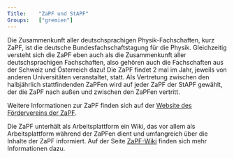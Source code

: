 ```yaml
---
Title:	  "ZaPF und StAPF"
Groups:	  ["gremien"]
---
```


Die Zusammenkunft aller deutschsprachigen Physik-Fachschaften, kurz ZaPF, ist 
die deutsche Bundesfachschaftstagung für die Physik. Gleichzeitig versteht 
sich die ZaPF eben auch als die Zusammenkunft aller deutschsprachigen Fachschaften, 
also gehören auch die Fachschaften aus der Schweiz und Österreich dazu! Die ZaPF findet 2 mal im Jahr, 
jeweils von anderen Universitäten veranstaltet, statt. Als Vertretung 
zwischen den halbjährlich stattfindenden ZaPFen wird auf jeder ZaPF der StAPF gewählt, 
der die ZaPF nach außen und zwischen den ZaPFen vertritt.

Weitere Informationen zur ZaPF finden sich auf der [Website des Fördervereins der ZaPF](https://zapfev.de/).

Die ZaPF unterhält als Arbeitsplattform ein Wiki, das vor allem als Arbeitsplattform 
während der ZaPFen dient und umfangreich über die Inhalte der ZaPF informiert. Auf der Seite 
[ZaPF-Wiki](https://zapf.wiki/) finden sich mehr Informationen dazu.
